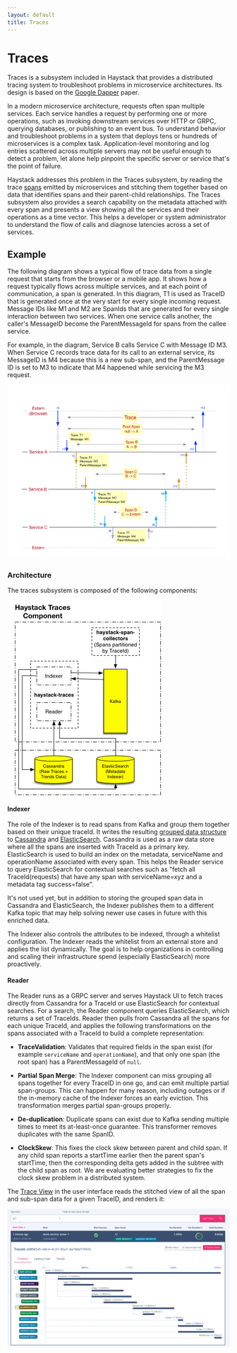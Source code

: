 ```yaml
---
layout: default
title: Traces
---
```

# Traces

Traces is a subsystem included in Haystack that provides a distributed tracing system to troubleshoot problems in microservice architectures. Its design is based on the [Google Dapper](http://research.google.com/pubs/pub36356.html) paper.

In a modern microservice architecture, requests often span multiple services. Each service handles a request by performing one or more operations, such as invoking downstream services over HTTP or GRPC, querying databases, or publishing to an event bus. To understand behavior and troubleshoot problems in a system that deploys tens or hundreds of microservices is a complex task. Application-level monitoring and log entries scattered across multiple servers may not be useful enough to detect a problem, let alone help pinpoint the specific server or service that's the point of failure. 

Haystack addresses this problem in the Traces subsystem, by reading the trace [spans](https://github.com/ExpediaDotCom/haystack-idl/blob/master/proto/span.proto) emitted by microservices and stitching them together based on data that identifies spans and their parent-child relationships. The Traces subsystem also provides a search capability on the metadata attached with every span and presents a view showing all the services and their operations as a time vector. This helps a developer or system administrator to understand the flow of calls and diagnose latencies across a set of services.  

## Example 

The following diagram shows a typical flow of trace data from a single request that starts from the browser or a mobile app. It shows how a request typically flows across multiple services, and at each point of communication, a span is generated. In this diagram, T1 is used as TraceID that is generated once at the very start for every single incoming request. Message IDs like M1 and M2 are SpanIds that are generated for every single interaction between two services. When one service calls another, the caller's MessageID become the ParentMessageId for spans from the callee service. 

For example, in the diagram, Service B calls Service C with Message ID M3. When Service C records trace data for its call to an external service, its MessageID is M4 because this is a new sub-span, and the ParentMessage ID is set to M3 to indicate that M4 happened while servicing the M3 request.

![Sample Trace Data](../images/Haystack-Spans.png)

### Architecture
The traces subsystem is composed of the following components:

![Trace subsystem architecture diagram](../images/trace-subsystem-architecture.png)

#### Indexer
The role of the Indexer is to read spans from Kafka and group them together based on their unique traceId. It writes the resulting [grouped data structure](https://github.com/ExpediaDotCom/haystack-idl/blob/master/proto/spanBuffer.proto) to [Cassandra](http://cassandra.apache.org/) and [ElasticSearch](https://aws.amazon.com/elasticsearch-service/). Cassandra is used as a raw data store where all the spans are inserted with TraceId as a primary key. ElasticSearch is used to build an index on the metadata, serviceName and operationName associated with every span. This helps the Reader service to query ElasticSearch for contextual searches such as "fetch all TraceId(requests) that have any span with serviceName=xyz and a metadata tag success=false". 

It's not used yet, but in addition to storing the grouped span data in Cassandra and ElasticSearch, the Indexer publishes them to a different Kafka topic that may help solving newer use cases in future with this enriched data.  

The Indexer also controls the attributes to be indexed, through a whitelist configuration. The Indexer reads the whitelist from an external store and applies the list dynamically. The goal is to help organizations in controlling  and scaling their infrastructure spend (especially ElasticSearch) more proactively. 

#### Reader
The Reader runs as a GRPC server and serves Haystack UI to fetch traces directly from Cassandra for a TraceId or use ElasticSearch for contextual searches. For a search, the Reader component queries ElasticSearch, which returns a set of TraceIds. Reader then pulls from Cassandra all the spans for each unique TraceId, and applies the following transformations on the spans associated with a TraceId to build a complete representation:

* **TraceValidation**: Validates that required fields in the span exist (for example `serviceName` and `operationName`), and that only one span (the root span) has a ParentMessageId of `null`.

* **Partial Span Merge**: The Indexer component can miss grouping all spans together for every TraceID in one go, and can emit multiple partial span-groups. This can happen for many reason, including outages or if the in-memory cache of the Indexer forces an early eviction. This transformation merges partial span-groups properly.

* **De-duplication**: Duplicate spans can exist due to Kafka sending multiple times to meet its at-least-once guarantee. This transformer removes duplicates with the same SpanID.
    
* **ClockSkew**: This fixes the clock skew between parent and child span. If any child span reports a startTime earlier then the parent span's startTime, then the corresponding delta gets added in the subtree with the child span as root. We are evaluating better strategies to fix the clock skew problem in a distributed system.
     
The [Trace View](../ui/traces.html) in the user interface reads the stitched view of all the span and sub-span data for a given TraceID, and renders it:

<img src="../images/trace_details.png" style="width: 800px;"/>
